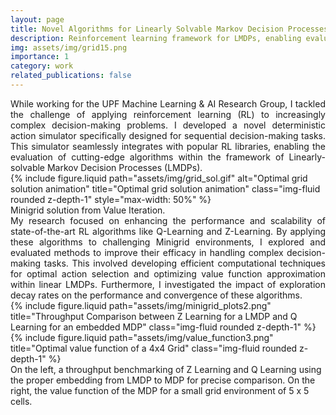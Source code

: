 ```yaml
---
layout: page
title: Novel Algorithms for Linearly Solvable Markov Decision Processes
description: Reinforcement learning framework for LMDPs, enabling evaluation of state-of-the-art algorithms for performance and scalability in complex domains.
img: assets/img/grid15.png
importance: 1
category: work
related_publications: false
---
```


<div style="text-align: justify">
    While working for the UPF Machine Learning & AI Research Group, I tackled the challenge of applying reinforcement learning (RL) to increasingly complex decision-making problems. I developed a novel deterministic action simulator specifically designed for sequential decision-making tasks. This simulator seamlessly integrates with popular RL libraries, enabling the evaluation of cutting-edge algorithms within the framework of Linearly-solvable Markov Decision Processes (LMDPs).
</div>

<div class="row justify-content-sm-center">
    <div class="col-sm mt-1 mt-md-3">
        {% include figure.liquid path="assets/img/grid_sol.gif" alt="Optimal grid solution animation" title="Optimal grid solution animation" class="img-fluid rounded z-depth-1" style="max-width: 50%" %}
    </div>
</div>
<div class="caption">
    Minigrid solution from Value Iteration.
</div>

<div style="text-align: justify">
    My research focused on enhancing the performance and scalability of state-of-the-art RL algorithms like Q-Learning and Z-Learning. By applying these algorithms to challenging Minigrid environments, I explored and evaluated methods to improve their efficacy in handling complex decision-making tasks. This involved developing efficient computational techniques for optimal action selection and optimizing value function approximation within linear LMDPs. Furthermore, I investigated the impact of exploration decay rates on the performance and convergence of these algorithms.
</div>

<div class="row justify-content-sm-center">
    <div class="col-sm-8 mt-3 mt-md-0">
        {% include figure.liquid path="assets/img/minigrid_plots2.png" title="Throughput Comparison between Z Learning for a LMDP and Q Learning for an embedded MDP" class="img-fluid rounded z-depth-1" %}
    </div>
    <div class="col-sm-4 mt-3 mt-md-0">
        {% include figure.liquid path="assets/img/value_function3.png" title="Optimal value function of a 4x4 Grid" class="img-fluid rounded z-depth-1" %}
    </div>
</div>
<div class="caption">
    On the left, a throughput benchmarking of Z Learning and Q Learning using the proper embedding from LMDP to MDP for precise comparison. On the right, the value function of the MDP for a small grid environment of 5 x 5 cells.
</div>